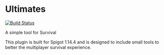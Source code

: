 # Ultimates
[![Build Status](https://travis-ci.com/kNoAPP/Ultimates.svg?branch=master)](https://travis-ci.com/kNoAPP/Ultimates)

A simple tool for Survival

This plugin is built for Spigot 1.14.4 and is designed to include small tools to
better the multiplayer survival experience.
